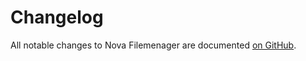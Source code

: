 # Changelog

All notable changes to Nova Filemenager are documented [on GitHub](https://github.com/InfinetyEs/Nova-Filemanager/blob/master/CHANGELOG.md).